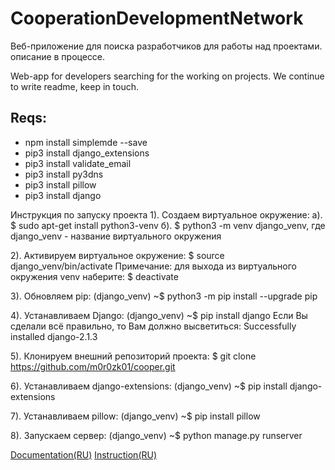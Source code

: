 # CooperationDevelopmentNetwork
Веб-приложение для поиска разработчиков для работы над проектами.
описание в процессе.

Web-app for developers searching for the working on projects.
We continue to write readme, keep in touch.

## Reqs:
- npm install simplemde --save
- pip3 install django_extensions
- pip3 install validate_email
- pip3 install py3dns
- pip3 install pillow
- pip3 install django


Инструкция по запуску проекта
1). Создаем виртуальное окружение:
    а). $ sudo apt-get install python3-venv
    б). $ python3 -m venv django_venv, где django_venv - название    виртуального окружения

2). Активируем виртуальное окружение:
    $ source django_venv/bin/activate
Примечание: для выхода из виртуального окружения venv наберите: $ deactivate

3). Обновляем pip:
    (django_venv) ~$ python3 -m pip install --upgrade pip

4). Устанавливаем Django:
    (django_venv) ~$ pip install django
Если Вы сделали всё правильно, то Вам должно высветиться:
Successfully installed django-2.1.3

5). Клонируем внешний репозиторий проекта:
    $ git clone https://github.com/m0r0zk01/cooper.git

6). Устанавливаем django-extensions:
    (django_venv) ~$ pip install django-extensions

7). Устанавливаем pillow:
    (django_venv) ~$ pip install  pillow

8). Запускаем сервер:
    (django_venv) ~$ python manage.py runserver

[Documentation(RU)](https://docs.google.com/document/d/11DQPLyEXO4wGiOjyCECmzDpbmLmXNg7N-2RFP4ph8sQ/edit?usp=sharing)
[Instruction(RU)](https://docs.google.com/document/d/1ZeIIt4ALY7MvFpI23MWpzHaIglnV7sHKuklzxL1pE88/edit?usp=sharing)
